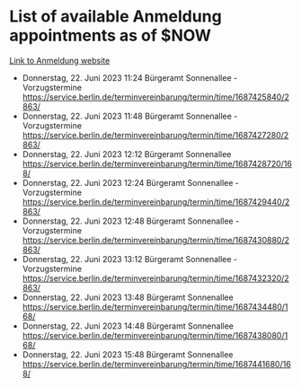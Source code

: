 # List of available Anmeldung appointments as of $NOW
[Link to Anmeldung website](https://service.berlin.de/terminvereinbarung/termin/tag.php?termin=1&anliegen[]=120686&dienstleisterlist=122210,122217,327316,122219,327312,122227,327314,122231,327346,122243,327348,122254,122252,329742,122260,329745,122262,329748,122271,327278,122273,327274,122277,327276,330436,122280,327294,122282,327290,122284,327292,122291,327270,122285,327266,122286,327264,122296,327268,150230,329760,122297,327286,122294,327284,122312,329763,122314,329775,122304,327330,122311,327334,122309,327332,317869,122281,327352,122279,329772,122283,122276,327324,122274,327326,122267,329766,122246,327318,122251,327320,122257,327322,122208,327298,122226,327300&herkunft=http%3A%2F%2Fservice.berlin.de%2Fdienstleistung%2F120686%2F)
- Donnerstag, 22. Juni 2023 11:24 Bürgeramt Sonnenallee - Vorzugstermine https://service.berlin.de/terminvereinbarung/termin/time/1687425840/2863/
- Donnerstag, 22. Juni 2023 11:48 Bürgeramt Sonnenallee - Vorzugstermine https://service.berlin.de/terminvereinbarung/termin/time/1687427280/2863/
- Donnerstag, 22. Juni 2023 12:12 Bürgeramt Sonnenallee https://service.berlin.de/terminvereinbarung/termin/time/1687428720/168/
- Donnerstag, 22. Juni 2023 12:24 Bürgeramt Sonnenallee - Vorzugstermine https://service.berlin.de/terminvereinbarung/termin/time/1687429440/2863/
- Donnerstag, 22. Juni 2023 12:48 Bürgeramt Sonnenallee - Vorzugstermine https://service.berlin.de/terminvereinbarung/termin/time/1687430880/2863/
- Donnerstag, 22. Juni 2023 13:12 Bürgeramt Sonnenallee - Vorzugstermine https://service.berlin.de/terminvereinbarung/termin/time/1687432320/2863/
- Donnerstag, 22. Juni 2023 13:48 Bürgeramt Sonnenallee https://service.berlin.de/terminvereinbarung/termin/time/1687434480/168/
- Donnerstag, 22. Juni 2023 14:48 Bürgeramt Sonnenallee https://service.berlin.de/terminvereinbarung/termin/time/1687438080/168/
- Donnerstag, 22. Juni 2023 15:48 Bürgeramt Sonnenallee https://service.berlin.de/terminvereinbarung/termin/time/1687441680/168/

